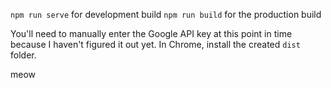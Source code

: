 `npm run serve` for development build
`npm run build` for the production build

You'll need to manually enter the Google API key at this point in time because I haven't figured it out yet.
In Chrome, install the created `dist` folder.

meow
